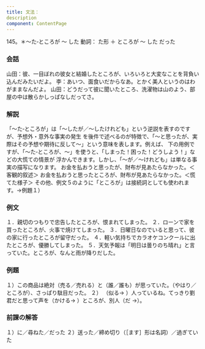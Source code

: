 ```yaml
---
title: 文法：
description
component: ContentPage
---
```



145。＊～た‐ところが ～ した
動詞： た形 ＋ ところが ～ した だった
### 会話
山田：彼、一目ぼれの彼女と結婚したところが、いろいろと大変なことを背負い込んだみたいだよ。
李：あいつ、面食いだからなあ。とかく美人というのはわがままなんだよ。
山田：どうだって彼に聞いたところ、洗濯物は山のよう、部屋の中は散らかしっぱなしだってさ。
### 解説
「～た‐ところが」は「～したが／～したけれども」という逆説を表すのですが、予想外・意外な事実の発生 を後件で述べるのが特徴で、「～と思ったが、実際はその予想や期待に反して～」という意味を表します。例えば、 下の用例ですが、「～た‐ところが、～」を使うと、「しまった！困った！どうしよう！」などの大慌ての情景が 浮かんできます。しかし、「～が／～けれども」は単なる事実の描写になります。
お金を払おうと思ったが、財布が見あたらなかった。＜客観的叙述＞ お金を払おうと思ったところが、財布が見あたらなかった。＜慌てた様子＞
その他、例文５のように「ところが」は接続詞としても使われます。→例題１）
### 例文
１．親切のつもりで忠告したところが、恨まれてしまった。
２．ローンで家を買ったところが、火事で焼けてしまった。
３．日曜日なのでいると思って、彼の家に行ったところが留守だった。
４．軽い気持ちでカラオケコンクールに出たところが、優勝してしまった。
５．天気予報は「明日は曇りのち晴れ」と言っていた。ところが、なんと雨が降りだした。
### 例題
１）この商品は絶対（売る／売れる）と（誰／誰も）が思っていた。（やはり／ところが）、さっぱり駄目だった。
２） （似る→ ）人っているね。てっきり劉君だと思って声を（かける→ ）ところが、別人（だ
→）。
### 前課の解答
１）に／尋ねた／だった
２）送った／締め切り（［ます］形は名詞）／過ぎていた

